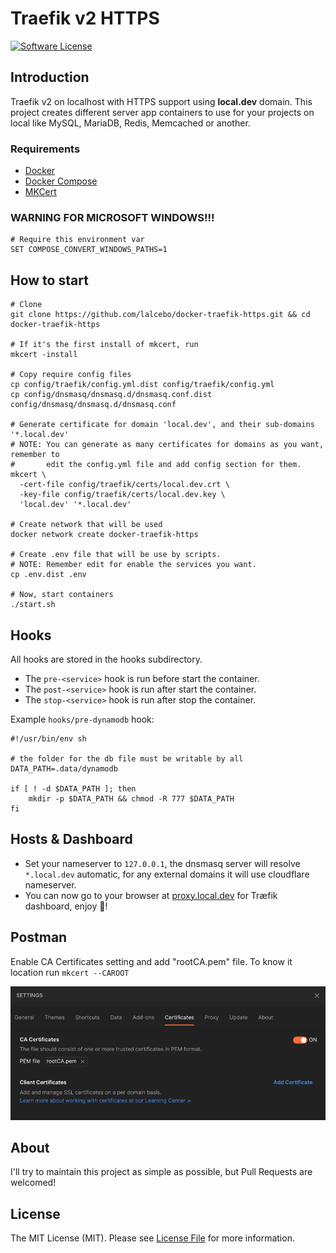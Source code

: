 # Traefik v2 HTTPS

[![Software License][ico-license]][link-license]

## Introduction

Traefik v2 on localhost with HTTPS support using **local.dev** domain. This project creates different server app
containers to use for your projects on local like MySQL, MariaDB, Redis, Memcached or another.

### Requirements

- [Docker](https://www.docker.com)
- [Docker Compose](https://docs.docker.com/compose/install)
- [MKCert](https://github.com/FiloSottile/mkcert)

### WARNING FOR MICROSOFT WINDOWS!!!

```shell
# Require this environment var
SET COMPOSE_CONVERT_WINDOWS_PATHS=1
```

## How to start

```shell
# Clone
git clone https://github.com/lalcebo/docker-traefik-https.git && cd docker-traefik-https

# If it's the first install of mkcert, run
mkcert -install

# Copy require config files
cp config/traefik/config.yml.dist config/traefik/config.yml
cp config/dnsmasq/dnsmasq.d/dnsmasq.conf.dist config/dnsmasq/dnsmasq.d/dnsmasq.conf

# Generate certificate for domain 'local.dev', and their sub-domains '*.local.dev'
# NOTE: You can generate as many certificates for domains as you want, remember to
#       edit the config.yml file and add config section for them.
mkcert \
  -cert-file config/traefik/certs/local.dev.crt \
  -key-file config/traefik/certs/local.dev.key \
  'local.dev' '*.local.dev'

# Create network that will be used
docker network create docker-traefik-https

# Create .env file that will be use by scripts.
# NOTE: Remember edit for enable the services you want.
cp .env.dist .env

# Now, start containers
./start.sh
```

## Hooks

All hooks are stored in the hooks subdirectory.

* The `pre-<service>` hook is run before start the container.
* The `post-<service>` hook is run after start the container.
* The `stop-<service>` hook is run after stop the container.

Example `hooks/pre-dynamodb` hook:
```shell
#!/usr/bin/env sh

# the folder for the db file must be writable by all
DATA_PATH=.data/dynamodb

if [ ! -d $DATA_PATH ]; then
    mkdir -p $DATA_PATH && chmod -R 777 $DATA_PATH
fi
```

## Hosts & Dashboard

* Set your nameserver to `127.0.0.1`, the dnsmasq server will resolve `*.local.dev` automatic, for any external domains it will use cloudflare nameserver.
* You can now go to your browser at [proxy.local.dev](https://proxy.local.dev) for Træfik dashboard, enjoy 🚀!

## Postman

Enable CA Certificates setting and add "rootCA.pem" file. To know it location run ```mkcert --CAROOT```

![CA Certificates](docs/postman_settings_cert.png)

## About

I'll try to maintain this project as simple as possible, but Pull Requests are welcomed!

## License

The MIT License (MIT). Please see [License File][link-license] for more information.

[ico-license]: https://img.shields.io/badge/license-MIT-brightgreen.svg?style=for-the-badge&color=blue

[link-license]: LICENSE
